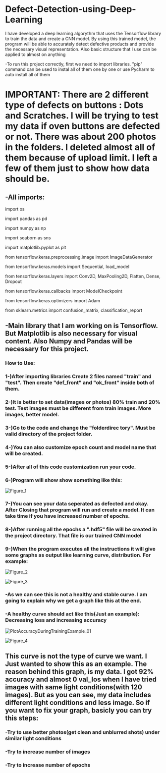 # Defect-Detection-using-Deep-Learning
I have developed a deep learning algorythm that uses the Tensorflow library to train the data and create a CNN model. By using this trained model, the program will be able to accurately detect defective products and provide the necessary visual representation. Also basic structure that I use can be applied to almost on anything


-To run this project correctly, first we need to import libraries. "pip" command can be used to instal all of them one by one or use Pycharm to auto install all of them

# IMPORTANT: There are 2 different type of defects on buttons : Dots and Scratches. I will be trying to test my data if oven buttons are defected or not. There was about 200 photos in the folders. I deleted almost all of them because of upload limit. I left a few of them just to show how data should be.

## -All imports:

import os

import pandas as pd

import numpy as np

import seaborn as sns

import matplotlib.pyplot as plt

from tensorflow.keras.preprocessing.image import ImageDataGenerator

from tensorflow.keras.models import Sequential, load_model

from tensorflow.keras.layers import Conv2D, MaxPooling2D, Flatten, Dense, Dropout

from tensorflow.keras.callbacks import ModelCheckpoint

from tensorflow.keras.optimizers import Adam

from sklearn.metrics import confusion_matrix, classification_report


## -Main library that I am working on is Tensorflow. But Matplotlib is also necessary for visual content. Also Numpy and Pandas will be necessary for this project.

### How to Use:

### 1-)After importing libraries Create 2 files named "train" and "test". Then create "def_front" and "ok_front" inside both of them.

### 2-)It is better to set data(images or photos) 80% train and 20% test. Test images must be different from train images. More images, better model.

### 3-)Go to the code and change the "folderdirec tory". Must be valid directory of the project folder.

### 4-)You can also customize epoch count and model name that will be created.

### 5-)After all of this code customization run your code.

### 6-)Program will show show something like this:

![Figure_1](https://user-images.githubusercontent.com/73137439/190092534-c0ef3dde-52bd-492d-91b0-d7b277829cc6.png)
### 7-)You can see your data seperated as defected and okay. After Closing that program will run and create a model. It can take time if you have increased number of epochs.

### 8-)After running all the epochs a ".hdf5" file will be created in the project directory. That file is our trained CNN model

### 9-)When the program executes all the instructions it will give some graphs as output like learning curve, distribution. For example:

![Figure_2](https://user-images.githubusercontent.com/73137439/190095216-d7e6126c-d0d9-4c57-8cb3-e7928c24736d.png)

![Figure_3](https://user-images.githubusercontent.com/73137439/190095265-be39b46a-2d65-4f5c-b06a-97209c107f0b.png)

### -As we can see this is not a healthy and stable curve. I am going to explain why we get a graph like this at the end.

### -A healthy curve should act like this(Just an example): Decreasing loss and increasing accuracy

![PlotAccuracyDuringTrainingExample_01](https://user-images.githubusercontent.com/73137439/190105785-51e2520a-d7d5-4def-8db6-ca6b31684d8c.png)

![Figure_4](https://user-images.githubusercontent.com/73137439/190095293-ef530639-3bee-422b-a619-0fd0651443f0.png)

## This curve is not the type of curve we want. I Just wanted to show this as an example. The reason behind this graph, is my data. I got 92% accuracy and almost 0 val_los when I have tried images with same light conditions(with 120 images). But as you can see, my data includes different light conditions and less image. So if you want to fix your graph, basicly you can try this steps:


### -Try to use better photos(get clean and unblurred shots) under similar light conditions
### -Try to increase number of images 
### -Try to increase number of epochs
